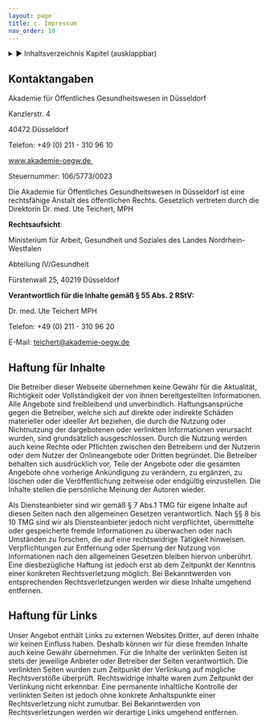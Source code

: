 ```yaml
---
layout: page
title: c. Impressum
nav_order: 10
---
```

 
<details markdown="block"> 
  <summary> 
      &#9658; Inhaltsverzeichnis Kapitel (ausklappbar) 
  </summary>
 
1. TOC
{:toc}
 </details>
 
   <p></p>
 
 
## **Kontaktangaben**

Akademie für Öffentliches Gesundheitswesen in Düsseldorf

Kanzlerstr. 4

40472 Düsseldorf

Telefon: +49 (0) 211 - 310 96 10

www.akademie-oegw.de 

Steuernummer: 106/5773/0023

Die Akademie für Öffentliches Gesundheitswesen in Düsseldorf ist eine
rechtsfähige Anstalt des öffentlichen Rechts. Gesetzlich vertreten durch
die Direktorin Dr. med. Ute Teichert, MPH

**Rechtsaufsicht**:

Ministerium für Arbeit, Gesundheit und Soziales des Landes
Nordrhein-Westfalen

Abteilung IV/Gesundheit

Fürstenwall 25, 40219 Düsseldorf

**Verantwortlich für die Inhalte gemäß § 55 Abs. 2 RStV:**

Dr. med. Ute Teichert MPH

Telefon: +49 (0) 211 - 310 96 20

E-Mail: teichert@akademie-oegw.de

## **Haftung für Inhalte**

Die Betreiber dieser Webseite übernehmen keine Gewähr für die
Aktualität, Richtigkeit oder Vollständigkeit der von ihnen
bereitgestellten Informationen. Alle Angebote sind freibleibend und
unverbindlich. Haftungsansprüche gegen die Betreiber, welche sich auf
direkte oder indirekte Schäden materieller oder ideeller Art beziehen,
die durch die Nutzung oder Nichtnutzung der dargebotenen oder verlinkten
Informationen verursacht wurden, sind grundsätzlich ausgeschlossen.
Durch die Nutzung werden auch keine Rechte oder Pflichten zwischen den
Betreibern und der Nutzerin oder dem Nutzer der Onlineangebote oder
Dritten begründet. Die Betreiber behalten sich ausdrücklich vor, Teile
der Angebote oder die gesamten Angebote ohne vorherige Ankündigung zu
verändern, zu ergänzen, zu löschen oder die Veröffentlichung zeitweise
oder endgültig einzustellen. Die Inhalte stellen die persönliche Meinung
der Autoren wieder.

Als Diensteanbieter sind wir gemäß § 7 Abs.1 TMG für eigene Inhalte auf
diesen Seiten nach den allgemeinen Gesetzen verantwortlich. Nach §§ 8
bis 10 TMG sind wir als Diensteanbieter jedoch nicht verpflichtet,
übermittelte oder gespeicherte fremde Informationen zu überwachen oder
nach Umständen zu forschen, die auf eine rechtswidrige Tätigkeit
hinweisen. Verpflichtungen zur Entfernung oder Sperrung der Nutzung von
Informationen nach den allgemeinen Gesetzen bleiben hiervon unberührt.
Eine diesbezügliche Haftung ist jedoch erst ab dem Zeitpunkt der
Kenntnis einer konkreten Rechtsverletzung möglich. Bei Bekanntwerden von
entsprechenden Rechtsverletzungen werden wir diese Inhalte umgehend
entfernen.

## **Haftung für Links**

Unser Angebot enthält Links zu externen Websites Dritter, auf deren
Inhalte wir keinen Einfluss haben. Deshalb können wir für diese fremden
Inhalte auch keine Gewähr übernehmen. Für die Inhalte der verlinkten
Seiten ist stets der jeweilige Anbieter oder Betreiber der Seiten
verantwortlich. Die verlinkten Seiten wurden zum Zeitpunkt der
Verlinkung auf mögliche Rechtsverstöße überprüft. Rechtswidrige Inhalte
waren zum Zeitpunkt der Verlinkung nicht erkennbar. Eine permanente
inhaltliche Kontrolle der verlinkten Seiten ist jedoch ohne konkrete
Anhaltspunkte einer Rechtsverletzung nicht zumutbar. Bei Bekanntwerden
von Rechtsverletzungen werden wir derartige Links umgehend entfernen.

 

<div class="section fnlist" data-role="doc-footnotes">

</div>
